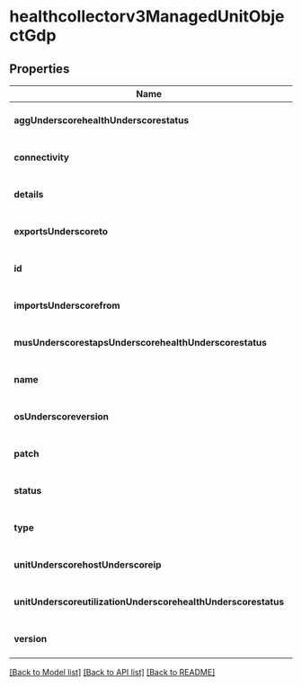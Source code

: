 # healthcollectorv3ManagedUnitObjectGdp

## Properties
Name | Type | Description | Notes
------------ | ------------- | ------------- | -------------
**aggUnderscorehealthUnderscorestatus** | **integer** |  | [optional] [default to null]
**connectivity** | **integer** |  | [optional] [default to null]
**details** | [**Healthcollectorv3MUDetailsObjGdp**](Healthcollectorv3MUDetailsObjGdp.md) |  | [optional] [default to null]
**exportsUnderscoreto** | **array[string]** |  | [optional] [default to null]
**id** | **integer** |  | [optional] [default to null]
**importsUnderscorefrom** | **array[string]** |  | [optional] [default to null]
**musUnderscorestapsUnderscorehealthUnderscorestatus** | **integer** |  | [optional] [default to null]
**name** | **string** |  | [optional] [default to null]
**osUnderscoreversion** | **string** |  | [optional] [default to null]
**patch** | **string** |  | [optional] [default to null]
**status** | **integer** |  | [optional] [default to null]
**type** | **string** |  | [optional] [default to null]
**unitUnderscorehostUnderscoreip** | **string** |  | [optional] [default to null]
**unitUnderscoreutilizationUnderscorehealthUnderscorestatus** | **integer** |  | [optional] [default to null]
**version** | **string** |  | [optional] [default to null]

[[Back to Model list]](../README.md#documentation-for-models) [[Back to API list]](../README.md#documentation-for-api-endpoints) [[Back to README]](../README.md)


